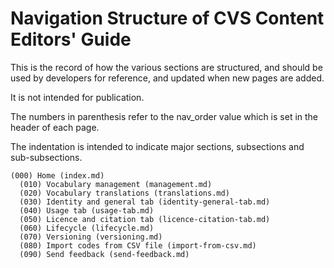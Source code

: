 # Navigation Structure of CVS Content Editors' Guide

This is the record of how the various sections are structured,
and should be used by developers for reference, and updated when new pages are added.

It is not intended for publication.

The numbers in parenthesis refer to the nav_order value which is set in the header of each page.

The indentation is intended to indicate major sections, subsections and sub-subsections.

```none
(000) Home (index.md)
  (010) Vocabulary management (management.md)
  (020) Vocabulary translations (translations.md)
  (030) Identity and general tab (identity-general-tab.md)
  (040) Usage tab (usage-tab.md)
  (050) Licence and citation tab (licence-citation-tab.md)
  (060) Lifecycle (lifecycle.md)
  (070) Versioning (versioning.md)
  (080) Import codes from CSV file (import-from-csv.md)
  (090) Send feedback (send-feedback.md)
```
